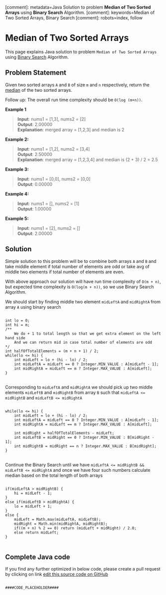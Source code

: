 [comment]: metadata=Java Solution to problem <strong>Median of Two Sorted Arrays</strong> using <strong>Binary Search</strong> Algorithm.
[comment]: keywords=Median of Two Sorted Arrays, Binary Search
[comment]: robots=index, follow



<h1>Median of Two Sorted Arrays</h1>
<p>
This page explains Java solution to problem <code class="inline">Median of Two Sorted Arrays</code> using <a href="https://www.codingcargo.com/what-is-binary-search" class="absolute" target="_blank" rel="noopener noreferrer">Binary Search</a> Algorithm.
</p>



<h2 class="heading">Problem Statement</h2>
<p>
Given two sorted arrays <code class="inline">A</code> and <code class="inline">B</code> of size <code class="inline">m</code> and <code class="inline">n</code> respectively, return the <a href="https://en.wikipedia.org/wiki/Median" class="absolute" target="_blank" rel="noopener noreferrer">median</a> of the two sorted arrays.
</p>

<p>
Follow up: The overall run time complexity should be <code class="inline">O(log (m+n))</code>.
</p>



<b>Example 1</b>
<blockquote>
<p>
<b>Input</b>: nums1 = [1,3], nums2 = [2]<br/>
<b>Output</b>: 2.00000<br/>
<b>Explanation</b>: merged array = [1,2,3] and median is 2<br/>
</p>
</blockquote>

<b>Example 2:</b>
<blockquote>
<p>
<b>Input</b>: nums1 = [1,2], nums2 = [3,4]<br/>
<b>Output</b>: 2.50000<br/>
<b>Explanation</b>: merged array = [1,2,3,4] and median is (2 + 3) / 2 = 2.5<br/>
</p>
</blockquote>

<b>Example 3:</b>
<blockquote>
<p>
<b>Input</b>: nums1 = [0,0], nums2 = [0,0]<br/>
<b>Output</b>: 0.00000<br/>
</p>
</blockquote>

<b>Example 4:</b>
<blockquote>
<p>
<b>Input</b>: nums1 = [], nums2 = [1]<br/>
<b>Output</b>: 1.00000<br/>
</p>
</blockquote>

<b>Example 5:</b>
<blockquote>
<p>
<b>Input</b>: nums1 = [2], nums2 = []<br/>
<b>Output</b>: 2.00000<br/>
</p>
</blockquote>



<h2 class="heading">Solution</h2>
<p>
Simple solution to this problem will be to combine both arrays <code class="inline">A</code> and <code class="inline">B</code> and take middle element if total number of elements are odd or take avg of middle two elements if total number of elements are even.
</p>
<p>
With above approach our solution will have run time complexity of <code class="inline">O(m + n)</code>, but expected time complexity is <code class="inline">O(log(m + n))</code>, so we use Binary Search Algorithm.
</p>


<p>
We should start by finding middle two element <code class="inline">midLeftA</code> and <code class="inline">midRightA</code> from array <code class="inline">A</code> using binary search
</p>
<pre>
<code class="language-java">
int lo = 0;
int hi = m;
/**
    We do + 1 to total length so that we get extra element on the left hand side 
    And we can return mid in case total number of elements are odd
*/
int halfOfTotalElements = (m + n + 1) / 2;
while(lo &lt;= hi) {
    int midLeft = lo + (hi - lo) / 2;
    int midLeftA = midLeft == 0 ? Integer.MIN_VALUE : A[midLeft - 1];
    int midRightA = midLeft == m ? Integer.MAX_VALUE : A[midLeft];
}
</code>
</pre>


<p>
Corresponding to <code class="inline">midLeftA</code> and <code class="inline">midRightA</code> we should pick up two middle elements <code class="inline">midLeftB</code> and <code class="inline">midRightB</code> from array <code class="inline">B</code> such that 
<code class="inline">midLeftA &lt;= midRightB</code> and <code class="inline">midLeftB &lt;= midRightA</code>
</p>
<pre>
<code class="language-java">
while(lo &lt;= hi) {
    int midLeft = lo + (hi - lo) / 2;
    int midLeftA = midLeft == 0 ? Integer.MIN_VALUE : A[midLeft - 1];
    int midRightA = midLeft == m ? Integer.MAX_VALUE : A[midLeft];<br />    
    int midRight = halfOfTotalElements - midLeft;
    int midLeftB = midRight == 0 ? Integer.MIN_VALUE : B[midRight - 1];
    int midRightB = midRight == n ? Integer.MAX_VALUE : B[midRight];
}
</code>
</pre>


<p>
Continue the Binary Search until we have <code class="inline">midLeftA &lt;= midRightB && midLeftB &lt;= midRightA</code> and once we have four such numbers calculate median based on the total length of both arrays
</p>
<pre>
<code class="language-java">
if(midLeftA &gt; midRightB) {
    hi = midLeft - 1;
}
else if(midLeftB > midRightA) {
    lo = midLeft + 1;
}
else {
    midLeft = Math.max(midLeftA, midLeftB);
    midRight = Math.min(midRightA, midRightB);
    if((m + n) % 2 == 0) return (midLeft + midRight) / 2.0;
    else return midLeft;
}
</code>
</pre>



<h2 class="heading">Complete Java code</h2>
If you find any further optimized in below code, please create a pull request by clicking on link <a href="####LINK_PLACEHOLDER####" target="_blank" rel="noopener noreferrer" class="jsx-29590182">edit this source code on GitHub</a>
<pre>
<code class="language-java">
####CODE_PLACEHOLDER####
</code>
</pre>